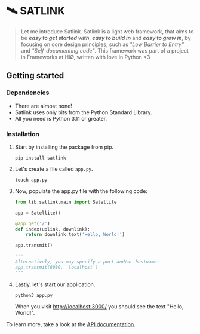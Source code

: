 # 🛰 SATLINK

> Let me introduce Satlink. Satlink is a light web framework, that aims to be _**easy to get started with**_, _**easy to build in**_ and _**easy to grow in**_, by focusing on core design principles, such as _"Low Barrier to Entry"_ and _"Self-documenting code"_. This framework was part of a project in Frameworks at HiØ, written with love in Python <3

## Getting started

### Dependencies

* There are almost none! 
* Satlink uses only bits from the Python Standard Library. 
* All you need is Python 3.11 or greater.

### Installation

1. Start by installing the package from pip.
   ```console
   pip install satlink
   ```
2. Let's create a file called `app.py`.
   ```console
   touch app.py
   ```
4. Now, populate the app.py file with the following code:
   ```python
   from lib.satlink.main import Satellite
   
   app = Satellite()
   
   @app.get('/')
   def index(uplink, downlink):
       return downlink.text('Hello, World!')
   
   app.transmit()
   
   """
   Alternatively, you may specify a port and/or hostname:
   app.transmit(8080, 'localhost')
   """
   ```
5. Lastly, let's start our application.
   ```console
   python3 app.py
   ```
   When you visit [http://localhost:3000/](http://localhost:3000/) you should see the text "Hello, World!".

To learn more, take a look at the [API documentation](https://github.com/olejorga/satlink/wiki).
